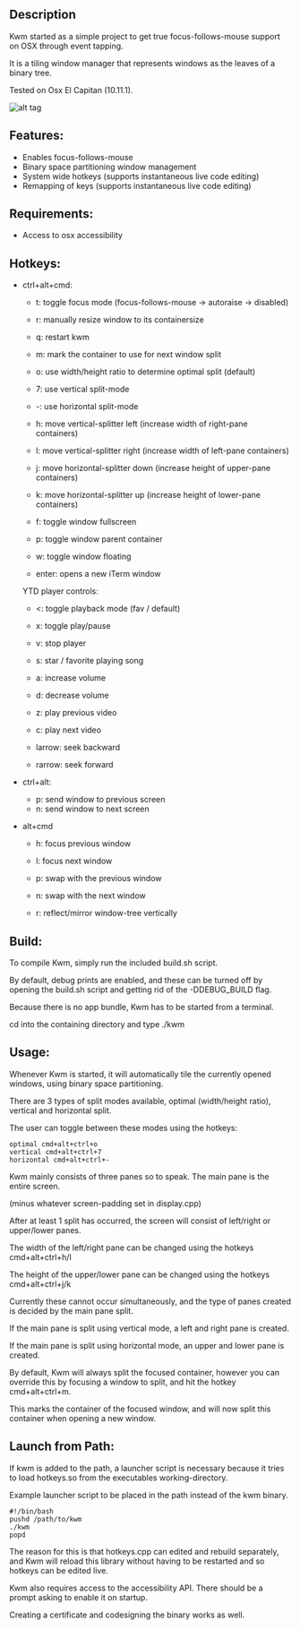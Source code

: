 ## Description

Kwm started as a simple project to get true focus-follows-mouse support on OSX through event tapping.

It is a tiling window manager that represents windows as the leaves of a binary tree.

Tested on Osx El Capitan (10.11.1).

![alt tag](https://cloud.githubusercontent.com/assets/6175959/11390251/8c8b6952-9348-11e5-9e4d-e77152f7536f.png)

## Features:
- Enables focus-follows-mouse
- Binary space partitioning window management
- System wide hotkeys (supports instantaneous live code editing)
- Remapping of keys (supports instantaneous live code editing)

## Requirements:
- Access to osx accessibility

## Hotkeys:
- ctrl+alt+cmd:
    - t: toggle focus mode (focus-follows-mouse -> autoraise -> disabled)
    - r: manually resize window to its containersize
    - q: restart kwm

    - m: mark the container to use for next window split

    - o: use width/height ratio to determine optimal split (default)
    - 7: use vertical split-mode
    - -: use horizontal split-mode

    - h: move vertical-splitter left (increase width of right-pane containers)

    - l: move vertical-splitter right (increase width of left-pane containers)

    - j: move horizontal-splitter down (increase height of upper-pane containers)

    - k: move horizontal-splitter up (increase height of lower-pane containers)

    - f: toggle window fullscreen
    - p: toggle window parent container
    - w: toggle window floating
    - enter: opens a new iTerm window

    YTD player controls:
    - <: toggle playback mode (fav / default)
    - x: toggle play/pause
    - v: stop player

    - s: star / favorite playing song

    - a: increase volume
    - d: decrease volume
    
    - z: play previous video
    - c: play next video

    - larrow: seek backward
    - rarrow: seek forward

- ctrl+alt:
    - p: send window to previous screen
    - n: send window to next screen

- alt+cmd
    - h: focus previous window
    - l: focus next window

    - p: swap with the previous window
    - n: swap with the next window

    - r: reflect/mirror window-tree vertically

## Build:

To compile Kwm, simply run the included build.sh script.

By default, debug prints are enabled, and these can be turned off by opening the build.sh script and getting rid of the -DDEBUG_BUILD flag.

Because there is no app bundle, Kwm has to be started from a terminal.

cd into the containing directory and type ./kwm

## Usage:

Whenever Kwm is started, it will automatically tile the currently opened windows, using binary space partitioning.

There are 3 types of split modes available, optimal (width/height ratio), vertical and horizontal split.

The user can toggle between these modes using the hotkeys:

    optimal cmd+alt+ctrl+o
    vertical cmd+alt+ctrl+7
    horizontal cmd+alt+ctrl+-

Kwm mainly consists of three panes so to speak. The main pane is the entire screen.

(minus whatever screen-padding set in display.cpp)

After at least 1 split has occurred, the screen will consist of left/right or upper/lower panes.

The width of the left/right pane can be changed using the hotkeys cmd+alt+ctrl+h/l

The height of the upper/lower pane can be changed using the hotkeys cmd+alt+ctrl+j/k

Currently these cannot occur simultaneously, and the type of panes created is decided by the main pane split.

If the main pane is split using vertical mode, a left and right pane is created.

If the main pane is split using horizontal mode, an upper and lower pane is created.

By default, Kwm will always split the focused container, however you can override this
by focusing a window to split, and hit the hotkey cmd+alt+ctrl+m.

This marks the container of the focused window, and will now split this container
when opening a new window.

## Launch from Path:

If kwm is added to the path, a launcher script is necessary
because it tries to load hotkeys.so from the executables working-directory.

Example launcher script to be placed in the path instead of the kwm binary.

    #!/bin/bash
    pushd /path/to/kwm
    ./kwm
    popd

The reason for this is that hotkeys.cpp can edited and rebuild separately,
and Kwm will reload this library without having to be restarted and so
hotkeys can be edited live.

Kwm also requires access to the accessibility API.
There should be a prompt asking to enable it on startup.

Creating a certificate and codesigning the binary works as well.
